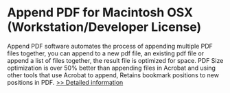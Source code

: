 # Append PDF for Macintosh OSX (Workstation/Developer License)
Append PDF software automates the process of appending multiple PDF files together, you can append to a new pdf file, an existing pdf file or append a list of files together, the result file is optimized for space. PDF Size optimization is over 50% better than appending files in Acrobat and using other tools that use Acrobat to append, Retains bookmark positions to new positions in PDF.
[>> Detailed information](https://secure.shareit.com/shareit/product.html?productid=300453583&affiliateid=200057808)